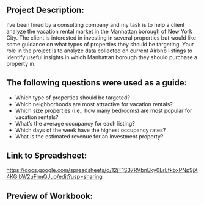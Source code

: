 ## Project Description:

I’ve been hired by a consulting company and my task is to help a client analyze the vacation rental market in the Manhattan borough of New York City. The client is interested in investing in several properties but would like some guidance on what types of properties they should be targeting. Your role in the project is to analyze data collected on current Airbnb listings to identify useful insights in which Manhattan borough they should purchase a property in.

## The following questions were used as a guide:
- Which type of properties should be targeted?
- Which neighborhoods are most attractive for vacation rentals?
- Which size properties (i.e., how many bedrooms) are most popular for vacation rentals?
- What’s the average occupancy for each listing?
- Which days of the week have the highest occupancy rates?
- What is the estimated revenue for an investment property?

## Link to Spreadsheet:
  
  https://docs.google.com/spreadsheets/d/12jT1S37RVbnEky0LrLfkbxPNp9jX4KGIbW2uFrmQJuo/edit?usp=sharing

## Preview of Workbook:

